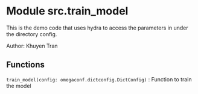 Module src.train_model
======================
This is the demo code that uses hydra to access the parameters in under the directory config.

Author: Khuyen Tran

Functions
---------

`train_model(config: omegaconf.dictconfig.DictConfig)`
:   Function to train the model
